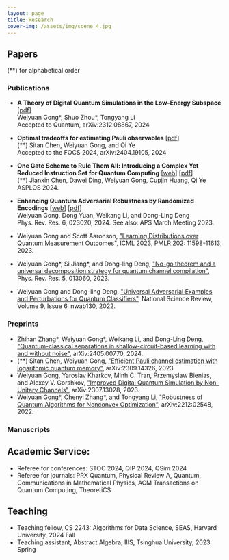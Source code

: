 ```yaml
---
layout: page
title: Research
cover-img: /assets/img/scene_4.jpg
---
```

## Papers

(**) for alphabetical order

### Publications
- **A Theory of Digital Quantum Simulations in the Low-Energy Subspace** [[pdf](https://arxiv.org/abs/2312.08867)]\
  Weiyuan Gong\*, Shuo Zhou\*, Tongyang Li\
  Accepted to Quantum, arXiv:2312.08867, 2024
  
- **Optimal tradeoffs for estimating Pauli observables** [[pdf](https://arxiv.org/abs/2404.19105)]\
  (**) Sitan Chen, Weiyuan Gong, and Qi Ye\
  Accepted to the FOCS 2024, arXiv:2404.19105, 2024
  
- **One Gate Scheme to Rule Them All: Introducing a Complex Yet Reduced Instruction Set for Quantum Computing** [[web](https://dl.acm.org/doi/10.1145/3620665.3640386)] [[pdf](https://arxiv.org/abs/2312.05652)]\
  (**) Jianxin Chen, Dawei Ding, Weiyuan Gong, Cupjin Huang, Qi Ye\
  ASPLOS 2024.
- **Enhancing Quantum Adversarial Robustness by Randomized Encodings** [[web](https://journals.aps.org/prresearch/abstract/10.1103/PhysRevResearch.6.023020)] [[pdf](https://arxiv.org/abs/2212.02531)]\
  Weiyuan Gong, Dong Yuan, Weikang Li, and Dong-Ling Deng\
  Phys. Rev. Res. 6, 023020, 2024. See also: APS March Meeting 2023.
- Weiyuan Gong and Scott Aaronson, ["Learning Distributions over Quantum Measurement Outcomes"](https://proceedings.mlr.press/v202/gong23a/gong23a.pdf), ICML 2023, PMLR 202: 11598-11613, 2023.
- Weiyuan Gong\*, Si Jiang\*, and Dong-ling Deng, ["No-go theorem and a universal decomposition strategy for quantum channel compilation"](https://journals.aps.org/prresearch/abstract/10.1103/PhysRevResearch.5.013060), Phys. Rev. Res. 5, 013060, 2023.
- Weiyuan Gong and Dong-ling Deng, ["Universal Adversarial Examples and Perturbations for Quantum Classifiers"](https://academic.oup.com/nsr/article/9/6/nwab130/6325546), National Science Review, Volume 9, Issue 6, nwab130, 2022.


### Preprints

- Zhihan Zhang\*, Weiyuan Gong\*, Weikang Li, and Dong-Ling Deng, ["Quantum-classical separations in shallow-circuit-based learning with and without noise"](https://arxiv.org/abs/2405.00770), arXiv:2405.00770, 2024.
- (**) Sitan Chen, Weiyuan Gong, ["Efficient Pauli channel estimation with logarithmic quantum memory"](https://arxiv.org/abs/2309.14326), arXiv:2309.14326, 2023
- Weiyuan Gong, Yaroslav Kharkov, Minh C. Tran, Przemyslaw Bienias, and Alexey V. Gorshkov, ["Improved Digital Quantum Simulation by Non-Unitary Channels"](https://arxiv.org/abs/2307.13028), arXiv:2307.13028, 2023. 
- Weiyuan Gong\*, Chenyi Zhang\*, and Tongyang Li, ["Robustness of Quantum Algorithms for Nonconvex Optimization"](https://arxiv.org/abs/2212:02548), arXiv:2212:02548, 2022.

### Manuscripts

## Academic Service:

- Referee for conferences: STOC 2024, QIP 2024, QSim 2024
- Referee for journals: PRX Quantum, Physical Review A, Quantum, Communications in Mathematical Physics, ACM Transactions on Quantum Computing, TheoretiCS

## Teaching

- Teaching fellow, CS 2243: Algorithms for Data Science, SEAS, Harvard University, 2024 Fall
- Teaching assistant, Abstract Algebra, IIIS, Tsinghua University, 2023 Spring

